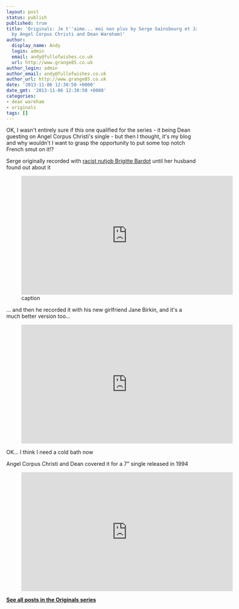 ```yaml
---
layout: post
status: publish
published: true
title: 'Originals: Je t''aime... moi non plus by Serge Gainsbourg et Jane Birkin (covered
  by Angel Corpus Christi and Dean Wareham)'
author:
  display_name: Andy
  login: admin
  email: andy@fullofwishes.co.uk
  url: http://www.grange85.co.uk
author_login: admin
author_email: andy@fullofwishes.co.uk
author_url: http://www.grange85.co.uk
date: '2013-11-06 12:30:50 +0000'
date_gmt: '2013-11-06 12:30:50 +0000'
categories:
- dean wareham
- originals
tags: []
---
```

<p>OK, I wasn't entirely sure if this one qualified for the series - it being Dean guesting on Angel Corpus Christi's single - but then I thought, it's my blog and why wouldn't I want to grasp the opportunity to put some top notch French smut on it!?</p>
<p>Serge originally recorded with <a href="http://en.wikipedia.org/wiki/Brigitte_Bardot#Politics_and_legal_issues">racist nutjob Brigitte Bardot</a> until her husband found out about it<br />
</p>
<figure class="caption aligncenter"><iframe width="560" height="315" src="https://www.youtube.com/embed/j9Zw4LeSt2w" frameborder="0" allowfullscreen></iframe><figcaption class="caption-text">caption</figcaption></figure>

<p>... and then he recorded it with his new girlfriend Jane Birkin, and it's a much better version too...<br />
</p>
<figure class="caption aligncenter"><iframe width="560" height="315" src="https://www.youtube.com/embed/GlpDf6XX_j0" frameborder="0" allowfullscreen></iframe><figcaption class="caption-text"></figcaption></figure>
<p>OK... I think I need a cold bath now</p>
<p>Angel Corpus Christi and Dean covered it for a 7" single released in 1994<br />
</p>
<figure class="caption aligncenter"><iframe width="560" height="315" src="https://www.youtube.com/embed/WNvzfy8zT44" frameborder="0" allowfullscreen></iframe><figcaption class="caption-text"></figcaption></figure>
<p><strong><a href="/category/originals/" title="List: Originals">See all posts in the Originals series</a></strong></p>
